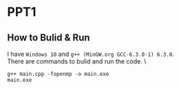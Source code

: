 # PPT1

## How to Bulid & Run

I have `Windows 10` and `g++ (MinGW.org GCC-6.3.0-1) 6.3.0`. \
There are commands to bulid and run the code. \

```batch
g++ main.cpp -fopenmp -o main.exe
main.exe
```



